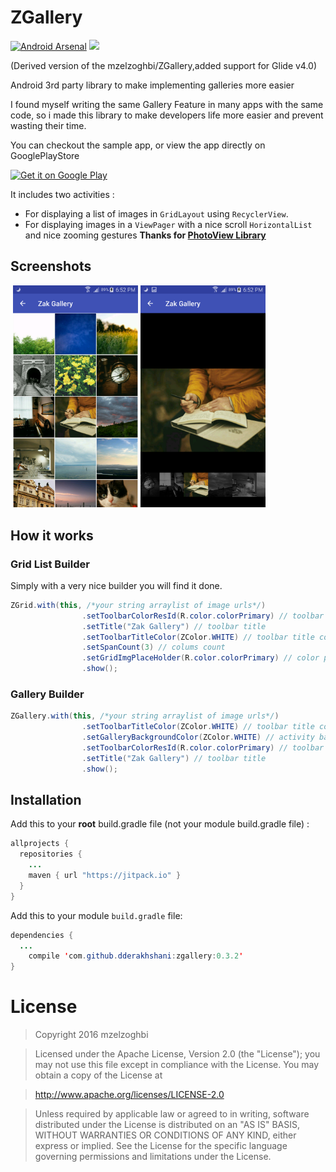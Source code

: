 # ZGallery
[![Android Arsenal](https://img.shields.io/badge/Android%20Arsenal-ZGallery-brightgreen.svg?style=plastic)]()
[![](https://jitpack.io/v/mzelzoghbi/ZGallery.svg)](https://jitpack.io/#mzelzoghbi/ZGallery)

(Derived version of the mzelzoghbi/ZGallery,added support for Glide v4.0)

Android 3rd party library to make implementing galleries more easier


I found myself writing the same Gallery Feature in many apps with the same code, so i made this library to make developers life more easier and prevent wasting their time.

You can checkout the sample app, or view the app directly on GooglePlayStore

<a href='https://play.google.com/store/apps/details?id=com.mzelzoghbi.zgallery'><img alt='Get it on Google Play' src='https://play.google.com/intl/en_us/badges/images/generic/en_badge_web_generic.png' width="300px"/></a>


It includes two activities : 
* For displaying a list of images in `GridLayout` using `RecyclerView`.
* For displaying images in a `ViewPager` with a nice scroll `HorizontalList` and nice zooming gestures **Thanks for [PhotoView Library](https://github.com/chrisbanes/PhotoView)** 

## Screenshots
<a href="https://youtu.be/eJ70DDmr2FE"><img src="https://github.com/mzelzoghbi/ZGallery/blob/master/ZGallery_lib_sample_preview.gif" alt="" width="200px"></a>
<a href="https://github.com/mzelzoghbi/ZGallery/blob/master/screenshot_grid.png"><img src="https://github.com/mzelzoghbi/ZGallery/blob/master/screenshot_grid.png" alt="" width="200px"></a>
<a href="https://github.com/mzelzoghbi/ZGallery/blob/master/screenshot_gallery.png"><img src="https://github.com/mzelzoghbi/ZGallery/blob/master/screenshot_gallery.png" alt="" width="200px"></a>



## How it works
### Grid List Builder

Simply with a very nice builder you will find it done.
```java
ZGrid.with(this, /*your string arraylist of image urls*/)
                .setToolbarColorResId(R.color.colorPrimary) // toolbar color
                .setTitle("Zak Gallery") // toolbar title
                .setToolbarTitleColor(ZColor.WHITE) // toolbar title color
                .setSpanCount(3) // colums count
                .setGridImgPlaceHolder(R.color.colorPrimary) // color placeholder for the grid image until it loads
                .show();
```


### Gallery Builder

```java
ZGallery.with(this, /*your string arraylist of image urls*/)
                .setToolbarTitleColor(ZColor.WHITE) // toolbar title color
                .setGalleryBackgroundColor(ZColor.WHITE) // activity background color
                .setToolbarColorResId(R.color.colorPrimary) // toolbar color
                .setTitle("Zak Gallery") // toolbar title
                .show();
```
                
## Installation

Add this to your **root** build.gradle file (not your module build.gradle file) :
```java
allprojects {
  repositories {
    ...
    maven { url "https://jitpack.io" }
  }
}
```

Add this to your module `build.gradle` file:
```java
dependencies {
  ...
    compile 'com.github.dderakhshani:zgallery:0.3.2'
}
```

# License

> Copyright 2016 mzelzoghbi

> Licensed under the Apache License, Version 2.0 (the "License"); you may not use this file except in compliance with the License. You may obtain a copy of the License at

> http://www.apache.org/licenses/LICENSE-2.0

> Unless required by applicable law or agreed to in writing, software distributed under the License is distributed on an "AS IS" BASIS, WITHOUT WARRANTIES OR CONDITIONS OF ANY KIND, either express or implied. See the License for the specific language governing permissions and limitations under the License.
